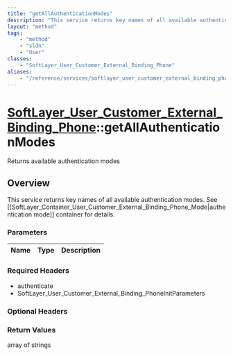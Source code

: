 ```yaml
---
title: "getAllAuthenticationModes"
description: "This service returns key names of all available authentication modes. See [[SoftLayer_Container_User_Customer_External_B... "
layout: "method"
tags:
    - "method"
    - "sldn"
    - "User"
classes:
    - "SoftLayer_User_Customer_External_Binding_Phone"
aliases:
    - "/reference/services/softlayer_user_customer_external_binding_phone/getAllAuthenticationModes"
---
```

# [SoftLayer_User_Customer_External_Binding_Phone](/reference/services/SoftLayer_User_Customer_External_Binding_Phone)::getAllAuthenticationModes

Returns available authentication modes


## Overview 
This service returns key names of all available authentication modes. See [[SoftLayer_Container_User_Customer_External_Binding_Phone_Mode|authentication mode]] container for details. 

### Parameters 
|Name | Type | Description |
| --- | --- | --- |


### Required Headers
* authenticate
* SoftLayer_User_Customer_External_Binding_PhoneInitParameters

### Optional Headers

### Return Values
array of strings

